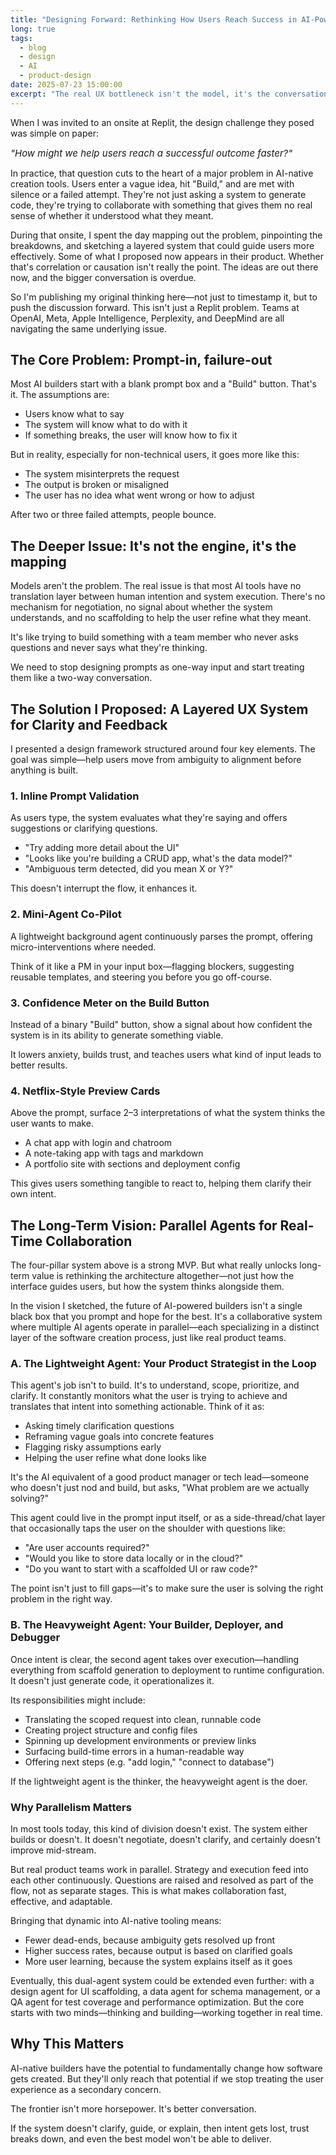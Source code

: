```yaml
---
title: "Designing Forward: Rethinking How Users Reach Success in AI-Powered Builders"
long: true
tags:
  - blog
  - design
  - AI
  - product-design
date: 2025-07-23 15:00:00
excerpt: "The real UX bottleneck isn't the model, it's the conversation."
---
```


When I was invited to an onsite at Replit, the design challenge they posed was simple on paper:

<span style="font-style: italic; font-size: 15px;">"How might we help users reach a successful outcome faster?"</span>

In practice, that question cuts to the heart of a major problem in AI-native creation tools. Users enter a vague idea, hit "Build," and are met with silence or a failed attempt. They're not just asking a system to generate code, they're trying to collaborate with something that gives them no real sense of whether it understood what they meant.

During that onsite, I spent the day mapping out the problem, pinpointing the breakdowns, and sketching a layered system that could guide users more effectively. Some of what I proposed now appears in their product. Whether that's correlation or causation isn't really the point. The ideas are out there now, and the bigger conversation is overdue.

So I'm publishing my original thinking here—not just to timestamp it, but to push the discussion forward. This isn't just a Replit problem. Teams at OpenAI, Meta, Apple Intelligence, Perplexity, and DeepMind are all navigating the same underlying issue.

## The Core Problem: Prompt-in, failure-out

Most AI builders start with a blank prompt box and a "Build" button. That's it. The assumptions are:

- Users know what to say
- The system will know what to do with it
- If something breaks, the user will know how to fix it

But in reality, especially for non-technical users, it goes more like this:

- The system misinterprets the request
- The output is broken or misaligned
- The user has no idea what went wrong or how to adjust

After two or three failed attempts, people bounce.

## The Deeper Issue: It's not the engine, it's the mapping

Models aren't the problem. The real issue is that most AI tools have no translation layer between human intention and system execution. There's no mechanism for negotiation, no signal about whether the system understands, and no scaffolding to help the user refine what they meant.

It's like trying to build something with a team member who never asks questions and never says what they're thinking.

We need to stop designing prompts as one-way input and start treating them like a two-way conversation.

## The Solution I Proposed: A Layered UX System for Clarity and Feedback

I presented a design framework structured around four key elements. The goal was simple—help users move from ambiguity to alignment before anything is built.

### 1. Inline Prompt Validation

As users type, the system evaluates what they're saying and offers suggestions or clarifying questions.

- "Try adding more detail about the UI"
- "Looks like you're building a CRUD app, what's the data model?"
- "Ambiguous term detected, did you mean X or Y?"

This doesn't interrupt the flow, it enhances it.

### 2. Mini-Agent Co-Pilot

A lightweight background agent continuously parses the prompt, offering micro-interventions where needed.

Think of it like a PM in your input box—flagging blockers, suggesting reusable templates, and steering you before you go off-course.

### 3. Confidence Meter on the Build Button

Instead of a binary "Build" button, show a signal about how confident the system is in its ability to generate something viable.

It lowers anxiety, builds trust, and teaches users what kind of input leads to better results.

### 4. Netflix-Style Preview Cards

Above the prompt, surface 2–3 interpretations of what the system thinks the user wants to make.

- A chat app with login and chatroom
- A note-taking app with tags and markdown
- A portfolio site with sections and deployment config

This gives users something tangible to react to, helping them clarify their own intent.

## The Long-Term Vision: Parallel Agents for Real-Time Collaboration

The four-pillar system above is a strong MVP. But what really unlocks long-term value is rethinking the architecture altogether—not just how the interface guides users, but how the system thinks alongside them.

In the vision I sketched, the future of AI-powered builders isn't a single black box that you prompt and hope for the best. It's a collaborative system where multiple AI agents operate in parallel—each specializing in a distinct layer of the software creation process, just like real product teams.

### A. The Lightweight Agent: Your Product Strategist in the Loop

This agent's job isn't to build. It's to understand, scope, prioritize, and clarify.
It constantly monitors what the user is trying to achieve and translates that intent into something actionable. Think of it as:

- Asking timely clarification questions
- Reframing vague goals into concrete features
- Flagging risky assumptions early
- Helping the user refine what done looks like

It's the AI equivalent of a good product manager or tech lead—someone who doesn't just nod and build, but asks, "What problem are we actually solving?"

This agent could live in the prompt input itself, or as a side-thread/chat layer that occasionally taps the user on the shoulder with questions like:

- "Are user accounts required?"
- "Would you like to store data locally or in the cloud?"
- "Do you want to start with a scaffolded UI or raw code?"

The point isn't just to fill gaps—it's to make sure the user is solving the right problem in the right way.

### B. The Heavyweight Agent: Your Builder, Deployer, and Debugger

Once intent is clear, the second agent takes over execution—handling everything from scaffold generation to deployment to runtime configuration. It doesn't just generate code, it operationalizes it.

Its responsibilities might include:

- Translating the scoped request into clean, runnable code
- Creating project structure and config files
- Spinning up development environments or preview links
- Surfacing build-time errors in a human-readable way
- Offering next steps (e.g. "add login," "connect to database")

If the lightweight agent is the thinker, the heavyweight agent is the doer.

### Why Parallelism Matters

In most tools today, this kind of division doesn't exist. The system either builds or doesn't. It doesn't negotiate, doesn't clarify, and certainly doesn't improve mid-stream.

But real product teams work in parallel. Strategy and execution feed into each other continuously. Questions are raised and resolved as part of the flow, not as separate stages. This is what makes collaboration fast, effective, and adaptable.

Bringing that dynamic into AI-native tooling means:

- Fewer dead-ends, because ambiguity gets resolved up front
- Higher success rates, because output is based on clarified goals
- More user learning, because the system explains itself as it goes

Eventually, this dual-agent system could be extended even further: with a design agent for UI scaffolding, a data agent for schema management, or a QA agent for test coverage and performance optimization. But the core starts with two minds—thinking and building—working together in real time.

## Why This Matters

AI-native builders have the potential to fundamentally change how software gets created. But they'll only reach that potential if we stop treating the user experience as a secondary concern.

The frontier isn't more horsepower. It's better conversation.

If the system doesn't clarify, guide, or explain, then intent gets lost, trust breaks down, and even the best model won't be able to deliver.
